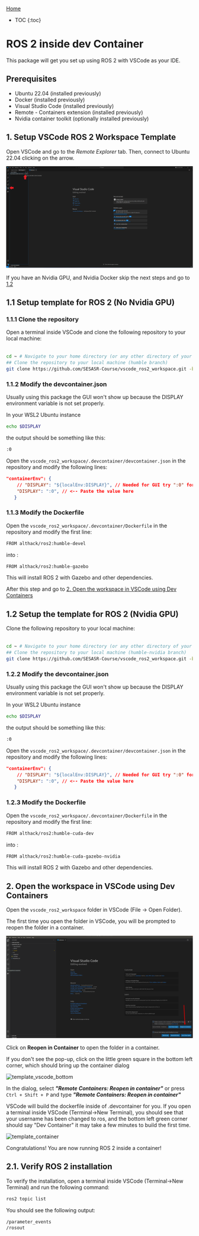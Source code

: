 [Home](../index.md)

* TOC
{:toc}

# ROS 2 inside dev Container

This package will get you set up using ROS 2 with VSCode as your IDE.

## Prerequisites

- Ubuntu 22.04 (installed previously)
- Docker (installed previously)
- Visual Studio Code (installed previously)
- Remote - Containers extension (installed previously)
- Nvidia container toolkit (optionally installed previously)

## 1. Setup VSCode ROS 2 Workspace Template

Open VSCode and go to the *Remote Explorer* tab. Then, connect to Ubuntu 22.04 clicking on the arrow.

![open_wsl_remote](./images/open_wsl_remote.png)

If you have an Nvidia GPU, and Nvidia Docker skip the next steps and go to [1.2](#12-setup-the-template-for-ros-2-nvidia-gpu)


## 1.1 Setup template for ROS 2 (No Nvidia GPU)

### 1.1.1 Clone the repository

Open a terminal inside VSCode and clone the following repository to your local machine:

```bash

cd ~ # Navigate to your home directory (or any other directory of your choice)
## Clone the repository to your local machine (humble branch)
git clone https://github.com/SESASR-Course/vscode_ros2_workspace.git -b humble
```

### 1.1.2 Modify the devcontainer.json

Usually using this package the GUI won't show up because the DISPLAY environment variable is not set properly.

In your WSL2 Ubuntu instance

```bash
echo $DISPLAY
```

the output should be something like this:

```bash
:0
```

Open the ```vscode_ros2_workspace/.devcontainer/devcontainer.json``` in the repository and modify the following lines:

```json
"containerEnv": {
    // "DISPLAY": "${localEnv:DISPLAY}", // Needed for GUI try ":0" for windows
    "DISPLAY": ":0", // <-- Paste the value here
   }
```

### 1.1.3 Modify the Dockerfile

Open the ```vscode_ros2_workspace/.devcontainer/Dockerfile``` in the repository and modify the first line:

```bash
FROM althack/ros2:humble-devel  
```

into :

```bash
FROM althack/ros2:humble-gazebo 
```

This will install ROS 2 with Gazebo and other dependencies.

After this step and go to [2. Open the workspace in VSCode using Dev Containers](#2-open-the-workspace-in-vscode-using-dev-containers)

## 1.2 Setup the template for ROS 2 (Nvidia GPU)
Clone the following repository to your local machine:

```bash

cd ~ # Navigate to your home directory (or any other directory of your choice)
## Clone the repository to your local machine (humble-nvidia branch)
git clone https://github.com/SESASR-Course/vscode_ros2_workspace.git -b humble-nvidia
```
### 1.2.2 Modify the devcontainer.json

Usually using this package the GUI won't show up because the DISPLAY environment variable is not set properly.

In your WSL2 Ubuntu instance

```bash
echo $DISPLAY
```

the output should be something like this:

```bash
:0
```

Open the ```vscode_ros2_workspace/.devcontainer/devcontainer.json``` in the repository and modify the following lines:

```json
"containerEnv": {
    // "DISPLAY": "${localEnv:DISPLAY}", // Needed for GUI try ":0" for windows
    "DISPLAY": ":0", // <-- Paste the value here
   }
```

### 1.2.3 Modify the Dockerfile

Open the ```vscode_ros2_workspace/.devcontainer/Dockerfile``` in the repository and modify the first line:

```bash
FROM althack/ros2:humble-cuda-dev  
```

into :

```bash
FROM althack/ros2:humble-cuda-gazebo-nvidia
```

This will install ROS 2 with Gazebo and other dependencies.

## 2. Open the workspace in VSCode using Dev Containers

Open the ```vscode_ros2_workspace``` folder in VSCode (File -> Open Folder).

The first time you open the folder in VSCode, you will be prompted to reopen the folder in a container.

![reopen_in_container](dual_boot/images/open_in_dev_cont.png)

Click on **Reopen in Container** to open the folder in a container.

If you don't see the pop-up, click on the little green square in the bottom left corner, which should bring up the container dialog

![template_vscode_bottom](/ros2_setup_guide/dual_boot/images/template_vscode_bottom.png)

In the dialog, select ***"Remote Containers: Reopen in container"*** or press ```Ctrl + Shift + P``` and type ***"Remote Containers: Reopen in container"***

VSCode will build the dockerfile inside of .devcontainer for you. If you open a terminal inside VSCode (Terminal->New Terminal), you should see that your username has been changed to ros, and the bottom left green corner should say "Dev Container" it may take a few minutes to build the first time.

![template_container](/ros2_setup_guide/dual_boot/images/template_container.png)

Congratulations! You are now running ROS 2 inside a container!

## 2.1. Verify ROS 2 installation

To verify the installation, open a terminal inside VSCode (Terminal->New Terminal) and run the following command:

```bash
ros2 topic list
```

You should see the following output:

```bash
/parameter_events
/rosout
```
